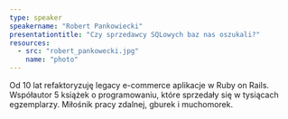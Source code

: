 ```yaml
---
type: speaker
speakername: "Robert Pankowiecki"
presentationtitle: "Czy sprzedawcy SQLowych baz nas oszukali?"
resources:
  - src: "robert_pankowecki.jpg"
    name: "photo"
---
```

Od 10 lat refaktoryzuję legacy e-commerce aplikacje w Ruby on Rails. Współautor 5 książek o programowaniu, które sprzedały się w tysiącach  egzemplarzy. Miłośnik pracy zdalnej, gburek i muchomorek.
